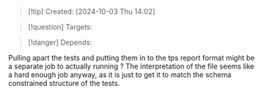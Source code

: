 
>[!tip] Created: [2024-10-03 Thu 14:02]

>[!question] Targets: 

>[!danger] Depends: 

Pulling apart the tests and putting them in to the tps report format might be a separate job to actually running ?  The interpretation of the file seems like a hard enough job anyway, as it is just to get it to match the schema constrained structure of the tests.